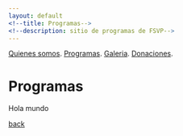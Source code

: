 ```yaml
---
layout: default
<!--title: Programas-->
<!--description: sitio de programas de FSVP-->
---
```

[Quienes somos](./quienes-somos.md).
[Programas](./programas.html).
[Galeria](./galeria.md).
[Donaciones](./donaciones.md).<br>

# Programas

<p>Hola mundo</p>

[back](./)
